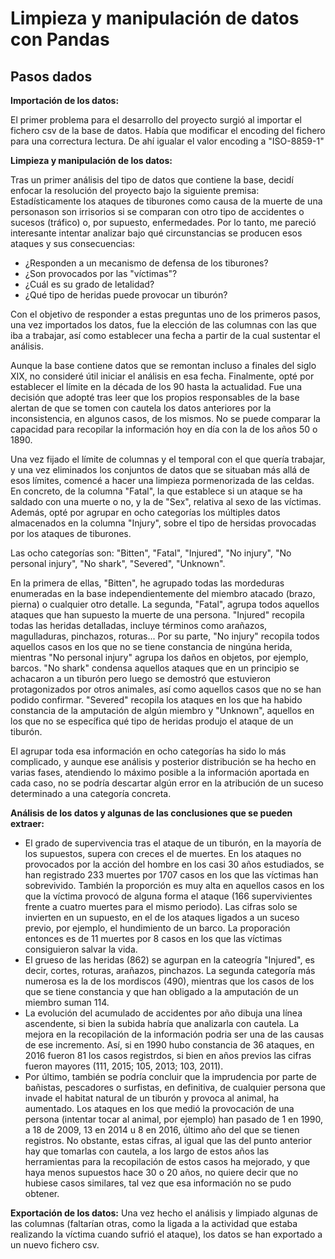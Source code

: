 # Limpieza y manipulación de datos con Pandas

## Pasos dados 

**Importación de los datos:**

El primer problema para el desarrollo del proyecto surgió al importar el fichero csv de la base de datos. Había que modificar el encoding del fichero para una correctura lectura. De ahí igualar el valor encoding a "ISO-8859-1"

**Limpieza y manipulación de los datos:**

Tras un primer análisis del tipo de datos que contiene la base, decidí enfocar la resolución del proyecto bajo la siguiente premisa: Estadísticamente los ataques de tiburones como causa de la muerte de una personason son irrisorios si se comparan con otro tipo de accidentes o sucesos (tráfico) o, por supuesto, enfermedades. Por lo tanto, me pareció interesante intentar analizar bajo qué circunstancias se producen esos ataques y sus consecuencias:

- ¿Responden a un mecanismo de defensa de los tiburones?
- ¿Son provocados por las "víctimas"?
- ¿Cuál es su grado de letalidad?
- ¿Qué tipo de heridas puede provocar un tiburón?

Con el objetivo de responder a estas preguntas uno de los primeros pasos, una vez importados los datos, fue la elección de las 
columnas con las que iba a trabajar, así como establecer una fecha a partir de la cual sustentar el análisis.

Aunque la base contiene datos que se remontan incluso a finales del siglo XIX, no consideré útil iniciar el análisis en esa fecha. Finalmente, opté por establecer el límite en la década de los 90 hasta la actualidad. Fue una decisión que adopté tras leer
que los propios responsables de la base alertan de que se tomen con cautela los datos anteriores por la inconsistencia, en algunos casos, de los mismos. No se puede comparar la capacidad para recopilar la información hoy en día con la de los años 50 o 1890.

Una vez fijado el límite de columnas y el temporal con el que quería trabajar, y una vez eliminados los conjuntos de datos que se situaban más allá de esos límites, comencé a hacer una limpieza pormenorizada de las celdas. En concreto, de la columna "Fatal", la que establece si un ataque se ha saldado con una muerte o no, y la de "Sex", relativa al sexo de las víctimas. Además, opté por agrupar en ocho categorías los múltiples datos almacenados en la columna "Injury", sobre el tipo de hersidas provocadas por los ataques de tiburones.

Las ocho categorías son: "Bitten", "Fatal", "Injured", "No injury", "No personal injury", "No shark", "Severed", "Unknown".

En la primera de ellas, "Bitten", he agrupado todas las mordeduras enumeradas en la base independientemente del miembro atacado (brazo, pierna) o cualquier otro detalle. La segunda, "Fatal", agrupa todos aquellos ataques que han supuesto la muerte de una persona. "Injured" recopila todas las heridas detalladas, incluye términos como arañazos, magulladuras, pinchazos, roturas... Por su parte, "No injury" recopila todos aquellos casos en los que no se tiene constancia de ningúna herida, mientras "No personal injury" agrupa los daños en objetos, por ejemplo, barcos. "No shark" condensa aquellos ataques que en un principio se achacaron a un tiburón pero luego se demostró que estuvieron protagonizados por otros animales, así como aquellos casos que no se han podido confirmar. "Severed" recopila los ataques en los que ha habido constancia de la amputación de algún miembro y "Unknown", aquellos en los que no se específica qué tipo de heridas produjo el ataque de un tiburón.

El agrupar toda esa información en ocho categorías ha sido lo más complicado, y aunque ese análisis y posterior distribución se ha hecho en varias fases, atendiendo lo máximo posible a la información aportada en cada caso, no se podría descartar algún error en la atribución de un suceso determinado a una categoría concreta.

**Análisis de los datos y algunas de las conclusiones que se pueden extraer:**

- El grado de supervivencia tras el ataque de un tiburón, en la mayoría de los supuestos, supera con creces el de muertes. En los ataques no provocados por la acción del hombre en los casi 30 años estudiados, se han registrado 233 muertes por 1707 casos en los que las víctimas han sobrevivido. También la proporción es muy alta en aquellos casos en los que la víctima provocó de alguna forma el ataque (166 supervivientes frente a cuatro muertes para el mismo periodo).
Las cifras solo se invierten en un supuesto, en el de los ataques ligados a un suceso previo, por ejemplo, el hundimiento de un barco. La proporación entonces es de 11 muertes por 8 casos en los que las víctimas consiguieron salvar la vida.
- El grueso de las heridas (862) se agurpan en la cateogría "Injured", es decir, cortes, roturas, arañazos, pinchazos. La segunda categoría más numerosa es la de los mordiscos (490), mientras que los casos de los que se tiene constancia y que han obligado a la amputación de un miembro suman 114.
- La evolución del acumulado de accidentes por año dibuja una línea ascendente, si bien la subida habría que analizarla con cautela. La mejora en la recopilación de la información podria ser una de las causas de ese incremento. Así, si en 1990 hubo constancia de 36 ataques, en 2016 fueron 81 los casos registrdos, si bien en años previos las cifras fueron mayores (111, 2015; 105, 2013; 103, 2011).
- Por último, también se podría concluir que la imprudencia por parte de bañistas, pescadores o surfistas, en definitiva, de cualquier persona que invade el habitat natural de un tiburón y provoca al animal, ha aumentado. Los ataques en los que medió la provocación de una persona (intentar tocar al animal, por ejemplo) han pasado de 1 en 1990, a 18 de 2009, 13 en 2014 u 8 en 2016, último año del que se tienen registros. No obstante, estas cifras, al igual que las del punto anterior hay que tomarlas con cautela, a los largo de estos años las herramientas para la recopilación de estos casos ha mejorado, y que haya menos supuestos hace 30 o 20 años, no quiere decir que no hubiese casos similares, tal vez que esa información no se pudo obtener. 

**Exportación de los datos:**
Una vez hecho el análisis y limpiado algunas de las columnas (faltarían otras, como la ligada a la actividad que estaba realizando la víctima cuando sufrió el ataque), los datos se han exportado a un nuevo fichero csv. 